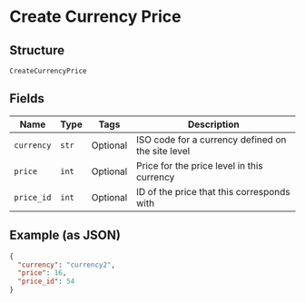 
# Create Currency Price

## Structure

`CreateCurrencyPrice`

## Fields

| Name | Type | Tags | Description |
|  --- | --- | --- | --- |
| `currency` | `str` | Optional | ISO code for a currency defined on the site level |
| `price` | `int` | Optional | Price for the price level in this currency |
| `price_id` | `int` | Optional | ID of the price that this corresponds with |

## Example (as JSON)

```json
{
  "currency": "currency2",
  "price": 16,
  "price_id": 54
}
```

